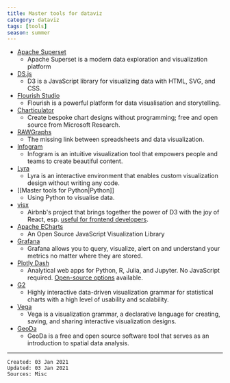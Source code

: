 ```yaml
---
title: Master tools for dataviz
category: dataviz
tags: [tools]
season: summer
---
```


* [Apache Superset](https://superset.apache.org/)
	* Apache Superset is a modern data exploration and visualization platform
* [DS.js](https://d3js.org/)
	* D3 is a JavaScript library for visualizing data with HTML, SVG, and CSS.
* [Flourish Studio](https://flourish.studio/)
	* Flourish is a powerful platform for data visualisation and storytelling.
* [Charticulator](https://charticulator.com/)
	* Create bespoke chart designs without programming; free and open source from Microsoft Research.
* [RAWGraphs](https://rawgraphs.io/)
	* The missing link between spreadsheets and data visualization.
* [Infogram](https://infogram.com/)
	* Infogram is an intuitive visualization tool that empowers people and teams to create beautiful content.
* [Lyra](https://idl.cs.washington.edu/projects/lyra/)
	* Lyra is an interactive environment that enables custom visualization design without writing any code.
* [[Master tools for Python\|Python]]
	* Using Python to visualise data.
* [visx](https://airbnb.io/visx/)
	* Airbnb's project that brings together the power of D3 with the joy of React, esp. [useful for frontend developers](https://medium.com/airbnb-engineering/introducing-visx-from-airbnb-fd6155ac4658).
* [Apache ECharts](https://echarts.apache.org/en/index.html)
	* An Open Source JavaScript Visualization Library
* [Grafana](https://grafana.com/)
	* Grafana allows you to query, visualize, alert on and understand your metrics no matter where they are stored.
* [Plotly Dash](https://plotly.com/dash/)
	* Analytical web apps for Python, R, Julia, and Jupyter. No JavaScript required. [Open-source options](https://plotly.com/graphing-libraries/) available.
* [G2](https://g2.antv.vision/en)
	* Highly interactive data-driven visualization grammar for statistical charts with a high level of usability and scalability.
* [Vega](https://vega.github.io/vega/)
	* Vega is a visualization grammar, a declarative language for creating, saving, and sharing interactive visualization designs.
* [GeoDa](https://geodacenter.github.io/)
	* GeoDa is a free and open source software tool that serves as an introduction to spatial data analysis.

---

    Created: 03 Jan 2021
    Updated: 03 Jan 2021
    Sources: Misc
